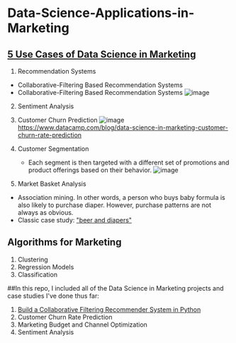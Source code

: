 # Data-Science-Applications-in-Marketing

## [5 Use Cases of Data Science in Marketing](https://www.datacamp.com/blog/5-ways-use-data-science-marketing)

1. Recommendation Systems
- Collaborative-Filtering Based Recommendation Systems
- Collaborative-Filtering Based Recommendation Systems
![image](https://github.com/AmberHou1230/Data-Science-Applications-in-Marketing/assets/116517923/30237c10-03d6-43ec-b31e-a94e89ed2dc4)

2. Sentiment Analysis

3. Customer Churn Prediction
![image](https://github.com/AmberHou1230/Data-Science-Applications-in-Marketing/assets/116517923/e4898491-cb91-4cd9-b2b0-a231bef4173e)
https://www.datacamp.com/blog/data-science-in-marketing-customer-churn-rate-prediction

4. Customer Segmentation
   - Each segment is then targeted with a different set of promotions and product offerings based on their behavior.
![image](https://github.com/AmberHou1230/Data-Science-Applications-in-Marketing/assets/116517923/e3ad87cf-cc8e-46a1-bd65-21c23da493c3)

5. Market Basket Analysis
- Association mining. In other words, a person who buys baby formula is also likely to purchase diaper. However, purchase patterns are not always as obvious.
- Classic case study: ["beer and diapers"](https://tdwi.org/articles/2016/11/15/beer-and-diapers-impossible-correlation.aspx)

## Algorithms for Marketing
1. Clustering
2. Regression Models
3. Classification

##In this repo, I included all of the Data Science in Marketing projects and case studies I've done thus far: 
1. [Build a Collaborative Filtering Recommender System in Python](https://github.com/AmberHou1230/Data-Science-Applications-in-Marketing/blob/main/Recommender%2BSystems%2Busing%2BCollaborative%2BFiltering%2B_%2BMemory%2Bbased%20(2).ipynb)
2. Customer Churn Rate Prediction
3. Marketing Budget and Channel Optimization
4. Sentiment Analysis
